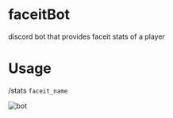 # faceitBot
discord bot that provides faceit stats of a player

# Usage
/stats `faceit_name`


![bot](https://github.com/TOTOOOOOO/faceitBot/assets/104201793/c7c56106-35af-4bc0-97da-a6c778d2c656)

